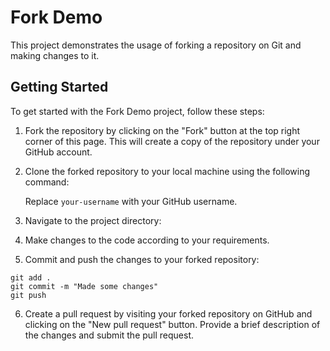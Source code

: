 # Fork Demo

This project demonstrates the usage of forking a repository on Git and making changes to it.

## Getting Started

To get started with the Fork Demo project, follow these steps:

1. Fork the repository by clicking on the "Fork" button at the top right corner of this page. This will create a copy of the repository under your GitHub account.
2. Clone the forked repository to your local machine using the following command:

   Replace `your-username` with your GitHub username.

3. Navigate to the project directory:

4. Make changes to the code according to your requirements.

5. Commit and push the changes to your forked repository:
   
```
git add .
git commit -m "Made some changes"
git push
```
6. Create a pull request by visiting your forked repository on GitHub and clicking on the "New pull request" button. Provide a brief description of the changes and submit the pull request.
